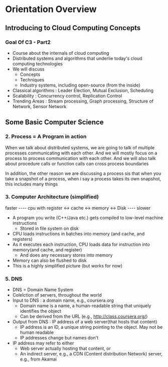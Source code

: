 # Orientation Overview

## Introducing to Cloud Computing Concepts

### Goal Of C3 - Part2

- Course about the internals of cloud computing
- Distributed systems and algorithms that underlie today's cloud computing technologies
- We will discuss
  - Concepts
  - Techniques
  - Industry systems, including open-source (from the inside)
- Classical algorithms : Leader Election, Mutual Exclusion, Scheduling
- Scalability : Concurrency control, Replication Control
- Trending Areas : Stream processing, Graph processing, Structure of Network, Sensor Network

##  Some Basic Computer Science

### 2. Process  = A Program in action

When we talk about distributed systems, we are going to talk of multiple processes communicating with each other. And we will mostly focus on a process to process communication with each other. And we will also talk about procedure calls or function calls can cross process boundaries

In addition, the other reason we are discussing a process sis that when you take a snapshot of a process, when i say a process takes its own snapshot, this includes many things

### 3. Computer Architecture (simplified)

faster ---- cpu with register <-> cache <-> memory <-> Disk ---- slower

- A program you write (C++/Java etc.) gets compiled to low-level machine instructions
  - Stored in file system on disk
- CPU loads instructions in batches into memory (and cache, and registers)
- As it executes each instruction, CPU loads data for instruction into memory(and cache, and register)
  - And does any necessary stores into memory
- Memory can also be flushed to disk
- This is a highly simplified picture (but works for now)

### 5. DNS

- DNS = Domain Name System
- Colelction of servers, throughout the world
- Input to DNS :  a domain name, e.g., coursera.org
  - Domain name is a name, a human-readable string that uniquely identifies the object
  - Can be derived from the URL (e.g., http://class.coursera.org/)
- Output from DNS : IP address of a web server(that hosts that content)
  - IP address is an ID, a unique string pointing to the object. May not be human readable
  - IP addresses change but names don't
- IP address may refer to either
  - Web server actually hosting that content, or
  - An indirect server, e.g., a CDN (Content distribution Network) server, e.g., from Akamai